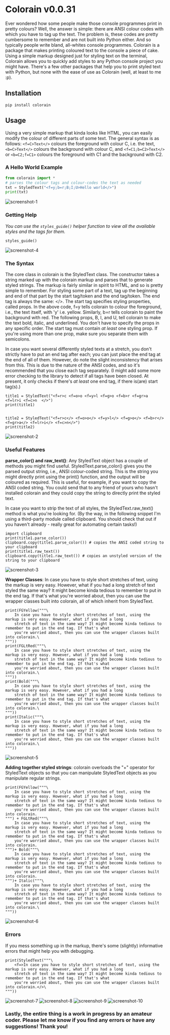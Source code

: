 # Colorain v0.0.31
Ever wondered how some people make those console programmes print in pretty colours? Well, the answer is simple: there are ANSI colour codes with which you have to tag up the text. The problem is, these codes are pretty cumbersome to remember and are not built into Python either. And so typically people write bland, all-whites console programmes. Colorain is a package that makes printing coloured text to the console a piece of cake. Using a simple markup designed just for styling text on the terminal, Colorain allows you to quickly add styles to any Python console project you might have. There's a few other packages that help you to print styled text with Python, but none with the ease of use as Colorain (well, at least to me :p).

## Installation
```
pip install colorain
```

## Usage
Using a very simple markup that kinda looks like HTML, you can easily modify the colour of different parts of some text. The general syntax is as follows: `<f=C>Text</>` colours the foreground with colour C, i.e. the text, `<b=C>Text</>` colours the background with colour C, and `<f=C1;b=C2>Text</>` or `<b=C2;f=C1>` colours the foreground with C1 and the background with C2.

### A Hello World Example
```python
from colorain import *
# parses the colour tags and colour-codes the text as needed
txt = StyledText("<f=y;b=r;B;I;U>Hello world</>") 
print(txt)
```
![screenshot-1](https://raw.githubusercontent.com/susmit31/colorain/master/assets/colorain-1.png)

### Getting Help
*You can use the `styles_guide()` helper function to view all the available styles and the tags for them.*
```
styles_guide()
```
![screenshot-4](https://raw.githubusercontent.com/susmit31/colorain/master/assets/colorain-4.png)

### The Syntax
The core class in colorain is the StyledText class. The constructor takes a string marked up with the colorain markup and parses that to generate styled strings. The markup is fairly similar in spirit to HTML, and so is pretty simple to remember. For styling some part of a text, tag up the beginning and end of that part by the start tag/token and the end tag/token. The end tag is always the same: </>. The start tag specifies styling properties, called props. In the above code, f=y tells colorain to colour the foreground, i.e., the text itself, with 'y' i.e. yellow. Similarly, b=r tells colorain to paint the background with red. The following props, B, I, and U, tell colorain to make the text bold, italic, and underlined. You don't have to specify the props in any specific order. The start tag must contain _at least_ one styling prop. If you're using more than one prop, make sure you separate them with semicolons.

In case you want several differently styled texts at a stretch, you don't strictly have to put an end tag after each; you can just place the end tag at the end of all of them. However, do note the slight inconsistency that arises from this. This is due to the nature of the ANSI codes, and so it's recommended that you close each tag separately. (I might add some more error checking to the library to detect if all tags have been closed. At present, it only checks if there's _at least_ one end tag, if there is(are) start tag(s).)
```
title1 = StyledText("<f=r>c <f=o>o <f=y>l <f=g>o <f=b>r <f=gr>a <f=lr>i <f=c>n  </>")
print(title1)


title2 = StyledText("<f=r>c</> <f=o>o</> <f=y>l</> <f=g>o</> <f=b>r</> <f=gr>a</> <f=lr>i</> <f=c>n</>")
print(title2)
```
![screenshot-2](https://raw.githubusercontent.com/susmit31/colorain/master/assets/colorain-2.png)

### Useful Features
**parse_color() and raw_text()**:
Any StyledText object has a couple of methods you might find useful. StyledText.parse_color() gives you the parsed output string, i.e., ANSI colour-coded string. This is the string you might directly print using the print() function, and the output will be coloured as required. This is useful, for example, if you want to copy the ANSI coded string. You could send that to any friend of yours who hasn't installed colorain and they could copy the string to directly print the styled text.

In case you want to strip the text of all styles, the StyledText.raw_text() method is what you're looking for. (By the way, in the following snippet I'm using a third-party module called clipboard. You should check that out if you haven't already - really great for automating certain tasks!)
```
import clipboard
print(title1.parse_color())
clipboard.copy(title1.parse_color()) # copies the ANSI coded string to your clipboard
print(title1.raw_text())
clipboard.copy(title1.raw_text()) # copies an unstyled version of the string to your clipboard
```
![screenshot-3](https://raw.githubusercontent.com/susmit31/colorain/master/assets/colorain-3.png)

**Wrapper Classes**:
In case you have to style short stretches of text, using the markup is very easy. However, what if you had a long stretch of text styled the same way? It might become kinda tedious to remember to put in the end tag. If that's what you're worried about, then you can use the wrapper classes built into colorain, all of which inherit from StyledText.
```
print(FGYellow("""\
    In case you have to style short stretches of text, using the markup is very easy. However, what if you had a long
    stretch of text in the same way? It might become kinda tedious to remember to put in the end tag. If that's what 
    you're worried about, then you can use the wrapper classes built into colorain.\
"""))
print(FGLtRed("""\
    In case you have to style short stretches of text, using the markup is very easy. However, what if you had a long
    stretch of text in the same way? It might become kinda tedious to remember to put in the end tag. If that's what 
    you're worried about, then you can use the wrapper classes built into colorain.\
"""))
print(Bold("""\
    In case you have to style short stretches of text, using the markup is very easy. However, what if you had a long
    stretch of text in the same way? It might become kinda tedious to remember to put in the end tag. If that's what 
    you're worried about, then you can use the wrapper classes built into colorain.\
"""))
print(Italic("""\
    In case you have to style short stretches of text, using the markup is very easy. However, what if you had a long
    stretch of text in the same way? It might become kinda tedious to remember to put in the end tag. If that's what 
    you're worried about, then you can use the wrapper classes built into colorain.\
"""))
```
![screenshot-5](https://raw.githubusercontent.com/susmit31/colorain/master/assets/colorain-5.png)

**Adding together styled strings**:
colorain overloads the "+" operator for StyledText objects so that you can manipulate StyledText objects as you manipulate regular strings. 
```
print(FGYellow("""\
    In case you have to style short stretches of text, using the markup is very easy. However, what if you had a long
    stretch of text in the same way? It might become kinda tedious to remember to put in the end tag. If that's what 
    you're worried about, then you can use the wrapper classes built into colorain.
""") + FGLtRed("""\
    In case you have to style short stretches of text, using the markup is very easy. However, what if you had a long
    stretch of text in the same way? It might become kinda tedious to remember to put in the end tag. If that's what 
    you're worried about, then you can use the wrapper classes built into colorain.
""")+ Bold("""\
    In case you have to style short stretches of text, using the markup is very easy. However, what if you had a long
    stretch of text in the same way? It might become kinda tedious to remember to put in the end tag. If that's what 
    you're worried about, then you can use the wrapper classes built into colorain.
""")+ Italic("""\
    In case you have to style short stretches of text, using the markup is very easy. However, what if you had a long
    stretch of text in the same way? It might become kinda tedious to remember to put in the end tag. If that's what 
    you're worried about, then you can use the wrapper classes built into colorain.\
"""))
```
![screenshot-6](https://raw.githubusercontent.com/susmit31/colorain/master/assets/colorain-6.png)


### Errors
If you mess something up in the markup, there's some (slightly) informative errors that might help you with debugging.
```
print(StyledText("""\
    <f=>In case you have to style short stretches of text, using the markup is very easy. However, what if you had a long
    stretch of text in the same way? It might become kinda tedious to remember to put in the end tag. If that's what 
    you're worried about, then you can use the wrapper classes built into colorain.</>\
"""))
```

![screenshot-7](https://raw.githubusercontent.com/susmit31/colorain/master/assets/colorain-7.png)
![screenshot-8](https://raw.githubusercontent.com/susmit31/colorain/master/assets/colorain-8.png)
![screenshot-9](https://raw.githubusercontent.com/susmit31/colorain/master/assets/colorain-9.png)
![screenshot-10](https://raw.githubusercontent.com/susmit31/colorain/master/assets/colorain-10.png)

### Lastly, the entire thing is a work in progress by an amateur coder. Please let me know if you find any errors or have any suggestions! Thank you!